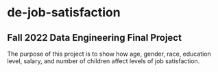 # de-job-satisfaction
## Fall 2022 Data Engineering Final Project

The purpose of this project is to show how age, gender, race, education level, salary, and number of children affect levels of job satisfaction.  
